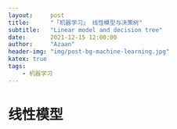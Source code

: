 ```yaml
---
layout:     post
title:      "「机器学习」 线性模型与决策树"
subtitle:   "Linear model and decision tree"
date:       2021-12-15 12:00:00
author:     "Azaan"
header-img: "img/post-bg-machine-learning.jpg"
katex: true
tags:
    - 机器学习
---
```






# 线性模型



